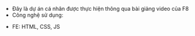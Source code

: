 - Đây là dự án cá nhân được thực hiện thông qua bài giảng video của F8
- Công nghệ sử dụng:
+ FE: HTML, CSS, JS
